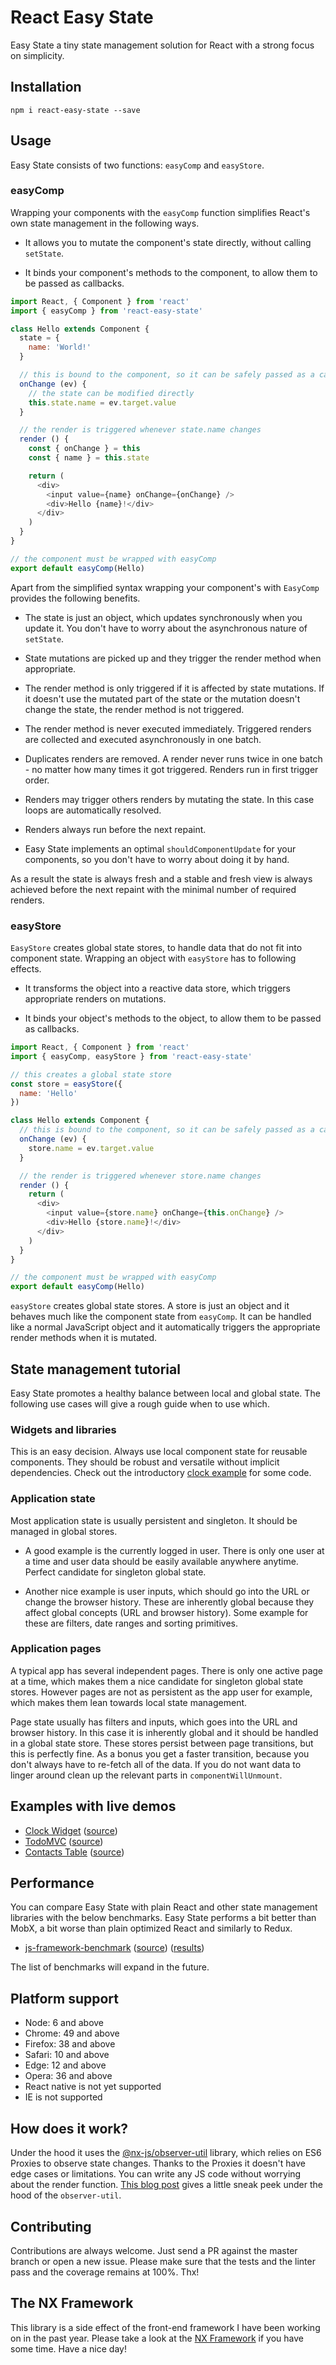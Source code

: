 # React Easy State

Easy State a tiny state management solution for React with a strong focus on simplicity.

## Installation

`npm i react-easy-state --save`

## Usage

Easy State consists of two functions: `easyComp` and `easyStore`.

### easyComp

Wrapping your components with the `easyComp` function simplifies React's own state management in the following ways.

- It allows you to mutate the component's state directly, without calling `setState`.

- It binds your component's methods to the component, to allow them to be passed as callbacks.

```js
import React, { Component } from 'react'
import { easyComp } from 'react-easy-state'

class Hello extends Component {
  state = {
    name: 'World!'
  }

  // this is bound to the component, so it can be safely passed as a callback
  onChange (ev) {
    // the state can be modified directly
    this.state.name = ev.target.value  
  }

  // the render is triggered whenever state.name changes
  render () {
    const { onChange } = this
    const { name } = this.state

    return (
      <div>
        <input value={name} onChange={onChange} />
        <div>Hello {name}!</div>
      </div>
    )
  }
}

// the component must be wrapped with easyComp
export default easyComp(Hello)
```

Apart from the simplified syntax wrapping your component's with `EasyComp` provides the following benefits.

- The state is just an object, which updates synchronously when you update it. You don't have to worry about the asynchronous nature of `setState`.

- State mutations are picked up and they trigger the render method when appropriate.

- The render method is only triggered if it is affected by state mutations. If it doesn't use the mutated part of the state or the mutation doesn't change the state, the render method is not triggered.

- The render method is never executed immediately. Triggered renders are collected and executed asynchronously in one batch.

- Duplicates renders are removed. A render never runs twice in one batch - no matter how many times it got triggered. Renders run in first trigger order.

- Renders may trigger others renders by mutating the state. In this case loops are automatically resolved.

- Renders always run before the next repaint.

- Easy State implements an optimal `shouldComponentUpdate` for your components, so you don't have to worry about doing it by hand.

As a result the state is always fresh and a stable and fresh view is always achieved before the next repaint with the minimal number of required renders.

### easyStore

`EasyStore` creates global state stores, to handle data that do not fit into component state. Wrapping an object with `easyStore` has to following effects.

- It transforms the object into a reactive data store, which triggers appropriate renders on mutations.

- It binds your object's methods to the object, to allow them to be passed as callbacks.

```js
import React, { Component } from 'react'
import { easyComp, easyStore } from 'react-easy-state'

// this creates a global state store
const store = easyStore({
  name: 'Hello'
})

class Hello extends Component {
  // this is bound to the component, so it can be safely passed as a callback
  onChange (ev) {
    store.name = ev.target.value  
  }

  // the render is triggered whenever store.name changes
  render () {
    return (
      <div>
        <input value={store.name} onChange={this.onChange} />
        <div>Hello {store.name}!</div>
      </div>
    )
  }
}

// the component must be wrapped with easyComp
export default easyComp(Hello)
```

`easyStore` creates global state stores. A store is just an object and it behaves much like the component state from `easyComp`. It can be handled like a normal JavaScript object and it automatically triggers the appropriate render methods when it is mutated.

## State management tutorial

Easy State promotes a healthy balance between local and global state. The following use cases will give a rough guide when to use which.

### Widgets and libraries

This is an easy decision. Always use local component state for reusable components. They should be robust and versatile without implicit dependencies. Check out the introductory [clock example]() for some code.

### Application state

Most application state is usually persistent and singleton. It should be managed in global stores.

- A good example is the currently logged in user. There is only one user at a time and user data should be easily available anywhere anytime. Perfect candidate for singleton global state.

- Another nice example is user inputs, which should go into the URL or change the browser history. These are inherently global because they affect global concepts (URL and browser history). Some example for these are filters, date ranges and sorting primitives.


### Application pages

A typical app has several independent pages. There is only one active page at a time, which makes them a nice candidate for singleton global state stores. However pages are not as persistent as the app user for example, which makes them lean towards local state management.

Page state usually has filters and inputs, which goes into the URL and browser history. In this case it is inherently global and it should be handled in a global state store. These stores persist between page transitions, but this is perfectly fine. As a bonus you get a faster transition, because you don't always have to re-fetch all of the data. If you do not want data to linger around clean up the relevant parts in `componentWillUnmount`.

## Examples with live demos

- [Clock Widget](https://solkimicreb.github.io/react-easy-state/examples/clock/) ([source](/examples/clock/))
- [TodoMVC](https://solkimicreb.github.io/react-easy-state/examples/todoMVC/) ([source](/examples/todoMVC/))
- [Contacts Table](https://solkimicreb.github.io/react-easy-state/examples/contacts/) ([source](/examples/contacts/))

## Performance

You can compare Easy State with plain React and other state management libraries with the below benchmarks. Easy State performs a bit better than MobX, a bit worse than plain optimized React and similarly to Redux.

- [js-framework-benchmark](https://github.com/krausest/js-framework-benchmark) ([source](https://github.com/krausest/js-framework-benchmark/tree/master/react-v15.5.4-easy-state-v1.0.3)) ([results](https://rawgit.com/krausest/js-framework-benchmark/master/webdriver-ts-results/table.html))

The list of benchmarks will expand in the future.

## Platform support

- Node: 6 and above
- Chrome: 49 and above
- Firefox: 38 and above
- Safari: 10 and above
- Edge: 12 and above
- Opera: 36 and above
- React native is not yet supported
- IE is not supported

## How does it work?

Under the hood it uses the [@nx-js/observer-util](https://github.com/nx-js/observer-util) library, which relies on ES6 Proxies to observe state changes. Thanks to the Proxies it doesn't have edge cases or limitations. You can write any JS code without worrying about the render function. [This blog post](https://blog.risingstack.com/writing-a-javascript-framework-data-binding-es6-proxy/) gives a little sneak peek under the hood of the `observer-util`.

## Contributing

Contributions are always welcome. Just send a PR against the master branch or open a new issue. Please make sure that the tests and the linter pass and the coverage remains at 100%. Thx!

## The NX Framework

This library is a side effect of the front-end framework I have been working on in the past year. Please take a look at the [NX Framework](https://nx-framework.com/) if you have some time. Have a nice day!
